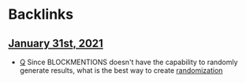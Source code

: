 
# Backlinks
## [January 31st, 2021](<January 31st, 2021.md>)
- [Q](<Q.md>) Since BLOCKMENTIONS doesn't have the capability to randomly generate results, what is the best way to create [randomization](<randomization.md>)

